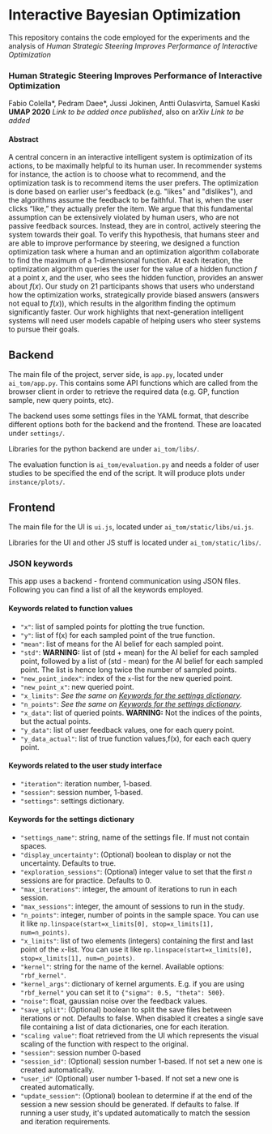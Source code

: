 # Interactive Bayesian Optimization
This repository contains the code employed for the experiments and the analysis of *Human Strategic Steering Improves Performance of Interactive Optimization*

### Human Strategic Steering Improves Performance of Interactive Optimization
Fabio Colella*, Pedram Daee*, Jussi Jokinen, Antti Oulasvirta, Samuel Kaski
<br>**UMAP 2020** *Link to be added once published*, also on arXiv *Link to be added*

#### Abstract
A central concern in an interactive intelligent system is optimization of its actions, to be maximally helpful to its human user. In recommender systems for instance, the action is to choose what to recommend, and the optimization task is to recommend items the user prefers. The optimization is done based on earlier user's feedback (e.g. "likes" and "dislikes"), and the algorithms assume the feedback to be faithful. That is, when the user clicks “like,” they actually prefer the item. We argue that this fundamental assumption can be extensively violated by human users, who are not passive feedback sources. Instead, they are in control, actively steering the system towards their goal. To verify this hypothesis, that humans steer and are able to improve performance by steering, we designed a function optimization task where a human and an optimization algorithm collaborate to find the maximum of a 1-dimensional function. At each iteration, the optimization algorithm queries the user for the value of a hidden function *f* at a point *x*, and the user, who sees the hidden function, provides an answer about *f*(*x*). Our study on 21 participants shows that users who understand how the optimization works, strategically provide biased answers (answers not equal to *f*(*x*)), which results in the algorithm finding the optimum significantly faster. Our work highlights that next-generation intelligent systems will need user models capable of helping users who steer systems to pursue their goals.

## Backend

The main file of the project, server side, is `app.py`, located under `ai_tom/app.py`. This contains some
API functions which are called from the browser client in order to retrieve the required data (e.g. GP,
function sample, new query points, etc).

The backend uses some settings files in the YAML format, that describe different options both for
the backend and the frontend. These are loacated under `settings/`.

Libraries for the python backend are under `ai_tom/libs/`.

The evaluation function is `ai_tom/evaluation.py` and needs a folder of user studies to be specified 
the end of the script. It will produce plots under `instance/plots/`. 


## Frontend

The main file for the UI is `ui.js`, located under `ai_tom/static/libs/ui.js`.

Libraries for the UI and other JS stuff is located under `ai_tom/static/libs/`.



### JSON keywords
This app uses a backend - frontend communication using JSON files. 
Following you can find a list of all the keywords employed.

#### Keywords related to function values
- `"x"`: list of sampled points for plotting the true function.
- `"y"`: list of f(x) for each sampled point of the true function.
- `"mean"`: list of means for the AI belief for each sampled point.
- `"std"`: **WARNING:** list of (std + mean) for the AI belief for each sampled point,
followed by a list of (std - mean) for the AI belief for each sampled point. 
The list is hence long twice the number of sampled points.
- `"new_point_index"`: index of the `x`-list for the new queried point. 
- `"new_point_x"`: new queried point.
- `"x_limits"`: *See the same on [Keywords for the settings dictionary](#keywords-for-the-settings-dictionary)*.
- `"n_points"`: *See the same on [Keywords for the settings dictionary](#keywords-for-the-settings-dictionary)*.
- `"x_data"`: list of queried points. **WARNING:** Not the indices of the points, but the actual points.
- `"y_data"`: list of user feedback values, one for each query point.
- `"y_data_actual"`: list of true function values,f(x), for each each query point.

#### Keywords related to the user study interface
- `"iteration"`: iteration number, 1-based.
- `"session"`: session number, 1-based.
- `"settings"`: settings dictionary.

#### Keywords for the settings dictionary
- `"settings_name"`: string, name of the settings file. If must not contain spaces.
- `"display_uncertainty"`: (Optional) boolean to display or not the uncertainty. Defaults to true.
- `"exploration_sessions"`: (Optional) integer value to set that the first *n* sessions are for practice. Defaults to 0.
- `"max_iterations"`: integer, the amount of iterations to run in each session.
- `"max_sessions"`: integer, the amount of sessions to run in the study.
- `"n_points"`: integer, number of points in the sample space. You can use it like `np.linspace(start=x_limits[0], stop=x_limits[1], num=n_points)`.
- `"x_limits"`: list of two elements (integers) containing the first and last point of the `x`-list.
You can use it like `np.linspace(start=x_limits[0], stop=x_limits[1], num=n_points)`.
- `"kernel"`: string for the name of the kernel. Available options:
    `"rbf_kernel"`.
- `"kernel_args"`: dictionary of kernel arguments. E.g. if you are using `"rbf_kernel"`
 you can set it to `{"sigma": 0.5, "theta": 500}`.
- `"noise"`: float, gaussian noise over the feedback values.
- `"save_split"`: (Optional) boolean to split the save files between iterations or not. Defaults to false.
When disabled it creates a single save file containing a list of data dictionaries, one for each iteration.
- `"scaling value"`: float retrieved from the UI which represents the visual scaling of the function with respect to
the original.
- `"session"`: session number 0-based
- `"session_id"`: (Optional) session number 1-based. If not set a new one is created automatically.
- `"user_id"` (Optional) user number 1-based. If not set a new one is created automatically.
- `"update_session"`: (Optional) boolean to determine if at the end of the session a new session should be generated.
If defaults to false. If running a user study, it's updated automatically to match the session and iteration 
requirements.
